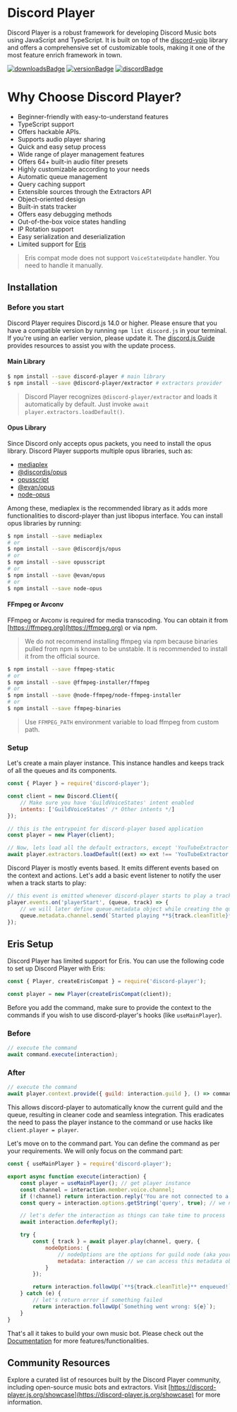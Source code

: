# Discord Player

Discord Player is a robust framework for developing Discord Music bots using JavaScript and TypeScript. It is built on top of the [discord-voip](https://npm.im/discord-voip) library and offers a comprehensive set of customizable tools, making it one of the most feature enrich framework in town.

[![downloadsBadge](https://img.shields.io/npm/dt/discord-player?style=for-the-badge)](https://npmjs.com/discord-player)
[![versionBadge](https://img.shields.io/npm/v/discord-player?style=for-the-badge)](https://npmjs.com/discord-player)
[![discordBadge](https://img.shields.io/discord/558328638911545423?style=for-the-badge&color=7289da)](https://androz2091.fr/discord)

# Why Choose Discord Player?

-   Beginner-friendly with easy-to-understand features
-   TypeScript support
-   Offers hackable APIs.
-   Supports audio player sharing
-   Quick and easy setup process
-   Wide range of player management features
-   Offers 64+ built-in audio filter presets
-   Highly customizable according to your needs
-   Automatic queue management
-   Query caching support
-   Extensible sources through the Extractors API
-   Object-oriented design
-   Built-in stats tracker
-   Offers easy debugging methods
-   Out-of-the-box voice states handling
-   IP Rotation support
-   Easy serialization and deserialization
-   Limited support for [Eris](https://npmjs.com/eris)

> Eris compat mode does not support `VoiceStateUpdate` handler. You need to handle it manually.

## Installation

### Before you start

Discord Player requires Discord.js 14.0 or higher. Please ensure that you have a compatible version by running `npm list discord.js` in your terminal. If you're using an earlier version, please update it. The [discord.js Guide](https://discordjs.guide) provides resources to assist you with the update process.

#### Main Library

```bash
$ npm install --save discord-player # main library
$ npm install --save @discord-player/extractor # extractors provider
```

> Discord Player recognizes `@discord-player/extractor` and loads it automatically by default. Just invoke `await player.extractors.loadDefault()`.

#### Opus Library

Since Discord only accepts opus packets, you need to install the opus library. Discord Player supports multiple opus libraries, such as:

-   [mediaplex](https://npmjs.com/mediaplex)
-   [@discordjs/opus](https://npmjs.com/@discordjs/opus)
-   [opusscript](https://npmjs.com/opusscript)
-   [@evan/opus](https://npmjs.com/@evan/opus)
-   [node-opus](https://npmjs.com/node-opus)

Among these, mediaplex is the recommended library as it adds more functionalities to discord-player than just libopus interface. You can install opus libraries by running:

```bash
$ npm install --save mediaplex
# or
$ npm install --save @discordjs/opus
# or
$ npm install --save opusscript
# or
$ npm install --save @evan/opus
# or
$ npm install --save node-opus
```

#### FFmpeg or Avconv

FFmpeg or Avconv is required for media transcoding. You can obtain it from [https://ffmpeg.org](https://ffmpeg.org) or via npm.

> We do not recommend installing ffmpeg via npm because binaries pulled from npm is known to be unstable. It is recommended to install it from the official source.

```bash
$ npm install --save ffmpeg-static
# or
$ npm install --save @ffmpeg-installer/ffmpeg
# or
$ npm install --save @node-ffmpeg/node-ffmpeg-installer
# or
$ npm install --save ffmpeg-binaries
```

> Use `FFMPEG_PATH` environment variable to load ffmpeg from custom path.

### Setup

Let's create a main player instance. This instance handles and keeps track of all the queues and its components.

```js index.js
const { Player } = require('discord-player');

const client = new Discord.Client({
    // Make sure you have 'GuildVoiceStates' intent enabled
    intents: ['GuildVoiceStates' /* Other intents */]
});

// this is the entrypoint for discord-player based application
const player = new Player(client);

// Now, lets load all the default extractors, except 'YouTubeExtractor'. You can remove the filter if you want to include youtube.
await player.extractors.loadDefault((ext) => ext !== 'YouTubeExtractor');
```

Discord Player is mostly events based. It emits different events based on the context and actions. Let's add a basic event listener to notify the user when a track starts to play:

```js index.js
// this event is emitted whenever discord-player starts to play a track
player.events.on('playerStart', (queue, track) => {
    // we will later define queue.metadata object while creating the queue
    queue.metadata.channel.send(`Started playing **${track.cleanTitle}**!`);
});
```

## Eris Setup

Discord Player has limited support for Eris. You can use the following code to set up Discord Player with Eris:

```js index.js
const { Player, createErisCompat } = require('discord-player');

const player = new Player(createErisCompat(client));
```

Before you add the command, make sure to provide the context to the commands if you wish to use discord-player's hooks (like `useMainPlayer`).

### Before

```js index.js
// execute the command
await command.execute(interaction);
```

### After

```js index.js
// execute the command
await player.context.provide({ guild: interaction.guild }, () => command.execute(interaction));
```

This allows discord-player to automatically know the current guild and the queue, resulting in cleaner code and seamless integration. This eradicates the need to pass the player instance to the command or use hacks like `client.player = player`.

Let's move on to the command part. You can define the command as per your requirements. We will only focus on the command part:

```js play.js
const { useMainPlayer } = require('discord-player');

export async function execute(interaction) {
    const player = useMainPlayer(); // get player instance
    const channel = interaction.member.voice.channel;
    if (!channel) return interaction.reply('You are not connected to a voice channel!'); // make sure we have a voice channel
    const query = interaction.options.getString('query', true); // we need input/query to play

    // let's defer the interaction as things can take time to process
    await interaction.deferReply();

    try {
        const { track } = await player.play(channel, query, {
            nodeOptions: {
                // nodeOptions are the options for guild node (aka your queue in simple word)
                metadata: interaction // we can access this metadata object using queue.metadata later on
            }
        });

        return interaction.followUp(`**${track.cleanTitle}** enqueued!`);
    } catch (e) {
        // let's return error if something failed
        return interaction.followUp(`Something went wrong: ${e}`);
    }
}
```

That's all it takes to build your own music bot. Please check out the [Documentation](https://discord-player.js.org) for more features/functionalities.

## Community Resources

Explore a curated list of resources built by the Discord Player community, including open-source music bots and extractors. Visit [https://discord-player.js.org/showcase](https://discord-player.js.org/showcase) for more information.
